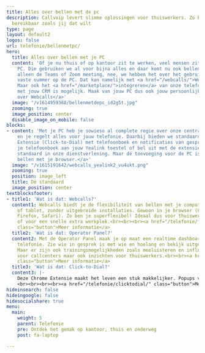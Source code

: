 ```yaml
---
title: Alles over bellen met de pc
description: Callvoip levert slimme oplossingen voor thuiswerkers. Zo ben je overal
  bereikbaar zoals jij dat wilt
type: page
layout: default2
logos: false
url: telefonie/bellenmetpc/
hero:
  title: Alles over bellen met je PC
  content: 'Of je nu thuis of op kantoor zit te werken, veel mensen zitten achter een
    PC. Die gebruiken we al voor bijna alles en daar komt nu ook bellen bij. Niet
    alleen de Teams of Zoom meeting, nee, we hebben het over het gebruik van jouw
    vaste nummer op de PC. Dat kan namelijk met <a href="/webcalls/">Webcalls</a>.
    Maar ook het <a href="/marketplace/">integreren</a> van onze telefonie
    met jouw CRM is mogelijk. Maak van jouw PC dus ook jouw persoonlijke belcentrale!<br><br><a href="/webcalls/" class="button">Meer
    over Webcalls</a>'
  image: "/v1614959368/bellenmetdepc_id2g5t.jpg"
  zooming: true
  image_position: center
  disable_image_on_mobile: false
blocks:
- content: 'Met je PC heb je sowieso al complete regie over onze centrale. Log in
    en je regelt alles voor jouw telefonie. Daarbij bieden we standaard een Chrome
    Extensie (Click-to-Dial) met telefoonboek en notificaties van gesprekken. Koppel
    je telefoonboek aan jouw Yealink toestel of bel uit met de extensie. Allemaal
    standaard in onze dienstverlening. Maar dé toevoeging voor de PC is <a href="/webcalls/">Webcalls:
    bellen met je browser.</a>'
  image: "/v1615191642/webcalls_yealink2_vu4ukt.png"
  zooming: true
  position: image_left
  title: De standaard
  image_position: center
textblocksfooter:
- title1: 'Wat is dat: Webcalls?'
  content1: Webcalls biedt je de flexibiliteit van bellen met je computer, laptop
    of tablet, zonder uitgebreide installaties. Gewoon in je browser (Chrome, Edge,
    Firefox, Safari). Zo ben je superflexibel! Ideaal dus voor thuiswerk, onderweg
    of voor een snelle extra werkplek.<br><br><br><a href="/telefonie/functionaliteiten/webcalls/"
    class="button">Meer informatie</a>
  title2: 'Wat is dat: Operator Panel?'
  content2: Met de Operator Panel maak je op maat een realtime dashboard voor jouw
    telefonie. Zie wie in gesprek is met wie en hoelang en bekijk uitgebreide (wachtrij-)statistieken.
    Maar er zijn ook trainingsmogelijkheden zoals meeluisteren en influisteren. Waardevol
    voor callcenters maar ook inzichten voor thuiswerkers.<br><br><a href="/telefonie/operator-console/"
    class="button">Meer informatie</a>
  title3: 'Wat is dat: Click-to-Dial?'
  content3: |-
    Deze Chrome Extensie maakt het leven een stuk makkelijker. Popups van je gesprekken, met 1 klik uitbellen naar nummers op websites en een bedrijfstelefoonboek voor je Yealink. Allemaal standaard, zonder meerprijs!
    <br><br><br><br><a href="/telefonie/clicktodial/" class="button">Meer informatie</a>
hideinsearch: false
hideingoogle: false
hidesocialshare: true
menu:
  main:
    weight: 5
    parent: Telefonie
    pre: Ontdek het gemak op kantoor, thuis en onderweg
    post: fa-laptop

---
```

